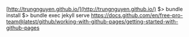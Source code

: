 [http://trungnguyen.github.io/](http://trungnguyen.github.io/)
$> bundle install
$> bundle exec jekyll serve
https://docs.github.com/en/free-pro-team@latest/github/working-with-github-pages/getting-started-with-github-pages